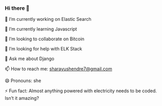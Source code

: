 ### Hi there 👋
🔭 I’m currently working on Elastic Search

🌱 I’m currently learning Javascript

👯 I’m looking to collaborate on Bitcoin

🤔 I’m looking for help with ELK Stack

💬 Ask me about Django

📫 How to reach me: sharayushendre7@gmail.com

😄 Pronouns: she

⚡ Fun fact: Almost anything powered with electricity needs to be coded. Isn’t it amazing?

